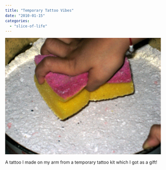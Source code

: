 ```yaml
---
title: "Temporary Tattoo Vibes"
date: "2010-01-15"
categories: 
  - "slice-of-life"
---
```


![](images/016.jpg)

A tattoo I made on my arm from a temporary tattoo kit which I got as a gift!
